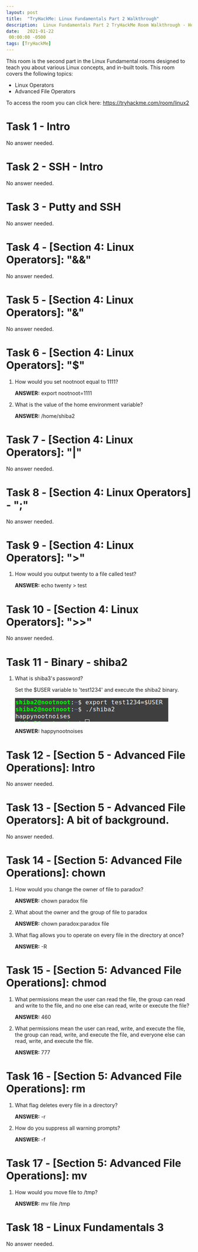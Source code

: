 ```yaml
---
layout: post
title:  "TryHackMe: Linux Fundamentals Part 2 Walkthrough"
description:  Linux Fundamentals Part 2 TryHackMe Room Walkthrough - How to solve it.
date:   2021-01-22
 00:00:00 -0500
tags: [TryHackMe]
---
```

This room is the second part in the Linux Fundamental rooms designed to teach you about various Linux concepts, and in-built tools. This room covers the following topics:
* Linux Operators
* Advanced File Operators

To access the room you can click here: <a href="https://tryhackme.com/room/linux2" target="_blank">https://tryhackme.com/room/linux2</a>

# Task 1 - Intro

No answer needed.

# Task 2 - SSH - Intro

No answer needed.

# Task 3 - Putty and SSH

No answer needed.

# Task 4 - [Section 4: Linux Operators]: "&&"

No answer needed.

# Task 5 - [Section 4: Linux Operators]: "&"

No answer needed.

# Task 6 - [Section 4: Linux Operators]: "$" 

1. How would you set nootnoot equal to 1111?

    **ANSWER:**  export nootnoot=1111

2. What is the value of the home environment variable?

    **ANSWER:** /home/shiba2

# Task 7 - [Section 4: Linux Operators]: "|"

No answer needed.

# Task 8 - [Section 4: Linux Operators] - ";"

No answer needed.

# Task 9 - [Section 4: Linux Operators]: ">"

1. How would you output twenty to a file called test?

    **ANSWER:** echo twenty > test

# Task 10 - [Section 4: Linux Operators]: ">>"

No answer needed.

# Task 11 - Binary - shiba2

1. What is shiba3's password?

    Set the $USER variable to 'test1234' and execute the shiba2 binary.

    ![Shiba2 Password](/images/linux-fundamentals-part2/shiba2.png)

    **ANSWER:** happynootnoises

# Task 12 - [Section 5 - Advanced File Operations]: Intro

No answer needed.

# Task 13 - [Section 5 - Advanced File Operators]: A bit of background.

No answer needed.
 
# Task 14 - [Section 5: Advanced File Operations]: chown

1. How would you change the owner of file to paradox?

    **ANSWER:** chown paradox file

2. What about the owner and the group of file to paradox

    **ANSWER:** chown paradox:paradox file

3. What flag allows you to operate on every file in the directory at once?

    **ANSWER:** -R

# Task 15 - [Section 5: Advanced File Operations]: chmod

1. What permissions mean the user can read the file, the group can read and write to the file, and no one else can read, write or execute the file?

    **ANSWER:** 460

2. What permissions mean the user can read, write, and execute the file, the group can read, write, and execute the file, and everyone else can read, write, and execute the file.

    **ANSWER:** 777

# Task 16 - [Section 5: Advanced File Operations]: rm

1. What flag deletes every file in a directory?

    **ANSWER:** -r

2. How do you suppress all warning prompts?

    **ANSWER:** -f

# Task 17 - [Section 5: Advanced File Operations]: mv

1. How would you move file to /tmp?

    **ANSWER:** mv file /tmp

# Task 18 - Linux Fundamentals 3

No answer needed.